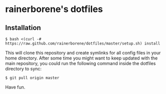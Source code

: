 # rainerborene's dotfiles

## Installation

    $ bash <(curl -# https://raw.github.com/rainerborene/dotfiles/master/setup.sh) install

This will clone this repository and create symlinks for all config files in your 
home directory. After some time you might want to keep updated with the main
repository, you could run the following command inside the dotfiles directory
to sync:

    $ git pull origin master 

Have fun.
